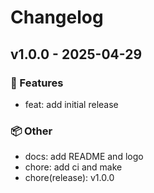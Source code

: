 # Changelog

## v1.0.0 - 2025-04-29

### 🚀 Features

- feat: add initial release

### 📦 Other

- docs: add README and logo
- chore: add ci and make
- chore(release): v1.0.0
